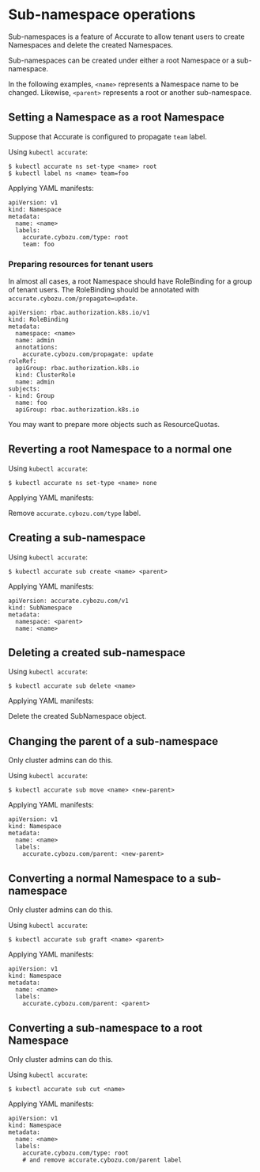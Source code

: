 # Sub-namespace operations

Sub-namespaces is a feature of Accurate to allow tenant users to create Namespaces and delete the created Namespaces.

Sub-namespaces can be created under either a root Namespace or a sub-namespace.

In the following examples, `<name>` represents a Namespace name to be changed.
Likewise, `<parent>` represents a root or another sub-namespace.

## Setting a Namespace as a root Namespace

Suppose that Accurate is configured to propagate `team` label.

Using `kubectl accurate`:

```console
$ kubectl accurate ns set-type <name> root
$ kubectl label ns <name> team=foo
```

Applying YAML manifests:

```console
apiVersion: v1
kind: Namespace
metadata:
  name: <name>
  labels:
    accurate.cybozu.com/type: root
    team: foo
```

### Preparing resources for tenant users

In almost all cases, a root Namespace should have RoleBinding for a group of tenant users.
The RoleBinding should be annotated with `accurate.cybozu.com/propagate=update`.

```console
apiVersion: rbac.authorization.k8s.io/v1
kind: RoleBinding
metadata:
  namespace: <name>
  name: admin
  annotations:
    accurate.cybozu.com/propagate: update
roleRef:
  apiGroup: rbac.authorization.k8s.io
  kind: ClusterRole
  name: admin
subjects:
- kind: Group
  name: foo
  apiGroup: rbac.authorization.k8s.io
```

You may want to prepare more objects such as ResourceQuotas.

## Reverting a root Namespace to a normal one

Using `kubectl accurate`:

```console
$ kubectl accurate ns set-type <name> none
```

Applying YAML manifests:

Remove `accurate.cybozu.com/type` label.

## Creating a sub-namespace

Using `kubectl accurate`:

```console
$ kubectl accurate sub create <name> <parent>
```

Applying YAML manifests:

```console
apiVersion: accurate.cybozu.com/v1
kind: SubNamespace
metadata:
  namespace: <parent>
  name: <name>
```

## Deleting a created sub-namespace

Using `kubectl accurate`:

```console
$ kubectl accurate sub delete <name>
```

Applying YAML manifests:

Delete the created SubNamespace object.

## Changing the parent of a sub-namespace

Only cluster admins can do this.

Using `kubectl accurate`:

```console
$ kubectl accurate sub move <name> <new-parent>
```

Applying YAML manifests:

```console
apiVersion: v1
kind: Namespace
metadata:
  name: <name>
  labels:
    accurate.cybozu.com/parent: <new-parent>
```

## Converting a normal Namespace to a sub-namespace

Only cluster admins can do this.

Using `kubectl accurate`:

```console
$ kubectl accurate sub graft <name> <parent>
```

Applying YAML manifests:

```console
apiVersion: v1
kind: Namespace
metadata:
  name: <name>
  labels:
    accurate.cybozu.com/parent: <parent>
```

## Converting a sub-namespace to a root Namespace

Only cluster admins can do this.

Using `kubectl accurate`:

```console
$ kubectl accurate sub cut <name>
```

Applying YAML manifests:

```console
apiVersion: v1
kind: Namespace
metadata:
  name: <name>
  labels:
    accurate.cybozu.com/type: root
    # and remove accurate.cybozu.com/parent label
```
